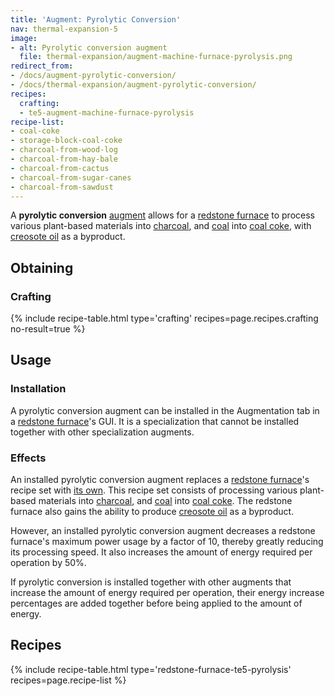 ```yaml
---
title: 'Augment: Pyrolytic Conversion'
nav: thermal-expansion-5
image:
- alt: Pyrolytic conversion augment
  file: thermal-expansion/augment-machine-furnace-pyrolysis.png
redirect_from:
- /docs/augment-pyrolytic-conversion/
- /docs/thermal-expansion/augment-pyrolytic-conversion/
recipes:
  crafting:
  - te5-augment-machine-furnace-pyrolysis
recipe-list:
- coal-coke
- storage-block-coal-coke
- charcoal-from-wood-log
- charcoal-from-hay-bale
- charcoal-from-cactus
- charcoal-from-sugar-canes
- charcoal-from-sawdust
---
```


A **pyrolytic conversion** [augment](/docs/thermal-expansion-5/augments/) allows for a [redstone
furnace](/docs/thermal-expansion-5/redstone-furnace/) to process various plant-based materials into
[charcoal](https://minecraft.gamepedia.com/Charcoal), and
[coal](https://minecraft.gamepedia.com/Coal) into [coal coke](/docs/thermal-foundation-2/coal-coke/),
with [creosote oil](/docs/thermal-foundation-2/creosote-oil/) as a byproduct.


Obtaining
---------

### Crafting
{% include recipe-table.html type='crafting' recipes=page.recipes.crafting no-result=true %}


Usage
-----

### Installation
A pyrolytic conversion augment can be installed in the Augmentation tab in a
[redstone furnace](/docs/thermal-expansion-5/redstone-furnace/)'s GUI. It is a specialization that
cannot be installed together with other specialization augments.

### Effects
An installed pyrolytic conversion augment replaces a [redstone
furnace](/docs/thermal-expansion-5/redstone-furnace/)'s recipe set with [its own](#recipes). This
recipe set consists of processing various plant-based materials into
[charcoal](https://minecraft.gamepedia.com/Charcoal), and
[coal](https://minecraft.gamepedia.com/Coal) into [coal coke](/docs/thermal-foundation-2/coal-coke/).
The redstone furnace also gains the ability to produce [creosote
oil](/docs/thermal-foundation-2/creosote-oil/) as a byproduct.

However, an installed pyrolytic conversion augment decreases a redstone
furnace's maximum power usage by a factor of 10, thereby greatly reducing its
processing speed. It also increases the amount of energy required per operation
by 50%.

If pyrolytic conversion is installed together with other augments that increase
the amount of energy required per operation, their energy increase percentages
are added together before being applied to the amount of energy.


Recipes
-------

{% include recipe-table.html type='redstone-furnace-te5-pyrolysis' recipes=page.recipe-list %}
